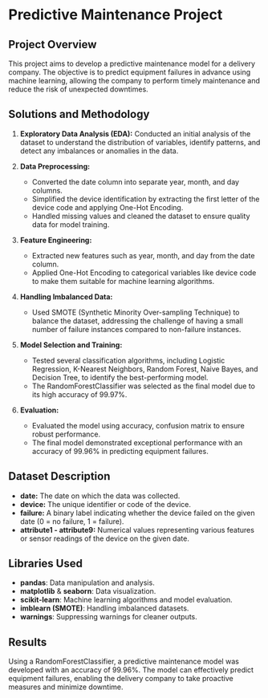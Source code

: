 # Predictive Maintenance Project

## Project Overview
This project aims to develop a predictive maintenance model for a delivery company. The objective is to predict equipment failures in advance using machine learning, allowing the company to perform timely maintenance and reduce the risk of unexpected downtimes.

## Solutions and Methodology

1. **Exploratory Data Analysis (EDA):** Conducted an initial analysis of the dataset to understand the distribution of variables, identify patterns, and detect any imbalances or anomalies in the data.

2. **Data Preprocessing:** 
   - Converted the date column into separate year, month, and day columns.
   - Simplified the device identification by extracting the first letter of the device code and applying One-Hot Encoding.
   - Handled missing values and cleaned the dataset to ensure quality data for model training.

3. **Feature Engineering:** 
   - Extracted new features such as year, month, and day from the date column.
   - Applied One-Hot Encoding to categorical variables like device code to make them suitable for machine learning algorithms.

4. **Handling Imbalanced Data:** 
   - Used SMOTE (Synthetic Minority Over-sampling Technique) to balance the dataset, addressing the challenge of having a small number of failure instances compared to non-failure instances.

5. **Model Selection and Training:** 
   - Tested several classification algorithms, including Logistic Regression, K-Nearest Neighbors, Random Forest, Naive Bayes, and Decision Tree, to identify the best-performing model.
   - The RandomForestClassifier was selected as the final model due to its high accuracy of 99.97%.

6. **Evaluation:**
   - Evaluated the model using accuracy, confusion matrix to ensure robust performance.
   - The final model demonstrated exceptional performance with an accuracy of 99.96% in predicting equipment failures.

## Dataset Description
- **date:** The date on which the data was collected.
- **device:** The unique identifier or code of the device.
- **failure:** A binary label indicating whether the device failed on the given date (0 = no failure, 1 = failure).
- **attribute1 - attribute9:** Numerical values representing various features or sensor readings of the device on the given date.

## Libraries Used
- **pandas**: Data manipulation and analysis.
- **matplotlib** & **seaborn**: Data visualization.
- **scikit-learn**: Machine learning algorithms and model evaluation.
- **imblearn (SMOTE)**: Handling imbalanced datasets.
- **warnings**: Suppressing warnings for cleaner outputs.

## Results
Using a RandomForestClassifier, a predictive maintenance model was developed with an accuracy of 99.96%. The model can effectively predict equipment failures, enabling the delivery company to take proactive measures and minimize downtime.

